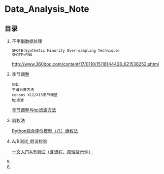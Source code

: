 # Data_Analysis_Note

## 目录

1. 不平衡数据处理

    ```
    SMOTE(Synthetic Minority Over-sampling Technique)
    SMOTE+ENN
    ```

    http://www.360doc.com/content/17/0110/15/18144428_621538252.shtml

2. 季节调整

    ```
    同比
    平滑分离方法
    census X12/X13季节调整
    hp滤波
    ```

    [季节调整与hp滤波方法](https://zhuanlan.zhihu.com/p/103506375?utm_id=0)

3. 熵权法

    [Python综合评价模型（八）熵权法](https://blog.csdn.net/Yif18/article/details/130009774)

4. A/B测试_假设检验

    [一文入门A/B测试（含流程、原理及示例）](https://zhuanlan.zhihu.com/p/68019926?utm_id=0)

5. 

6. 





